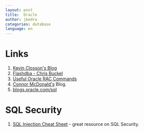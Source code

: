 ```yaml
---
layout: post
title:  Oracle
author: jkedra
categories: database
language: en
---
```


# Links
1. [Kevin Closson's Blog](https://kevinclosson.net/)
2. [Flashdba - Chris Buckel](https://flashdba.com)
3. [Useful Oracle RAC Commands](https://valehagayev.wordpress.com/2016/04/16/useful-oracle-rac-commands/)
4. [Connor McDonald's](https://connor-mcdonald.com) Blog.
5. [blogs.oracle.com/sql](https://blogs.oracle.com/sql/)

# SQL Security

1. [SQL Injection Cheat Sheet](https://www.netsparker.com/blog/web-security/sql-injection-cheat-sheet/) - great resource on SQL Security.
